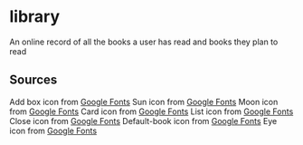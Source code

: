 # library
An online record of all the books a user has read and books they plan to read


## Sources
Add box icon from [Google Fonts](https://fonts.google.com/icons?selected=Material%20Symbols%20Outlined%3Aadd_box%3AFILL%400%3Bwght%40400%3BGRAD%400%3Bopsz%4048)
Sun icon from [Google Fonts](https://fonts.google.com/icons?selected=Material%20Symbols%20Outlined%3Alight_mode%3AFILL%400%3Bwght%40400%3BGRAD%400%3Bopsz%4048)
Moon icon from [Google Fonts](https://fonts.google.com/icons?selected=Material%20Symbols%20Outlined%3Adark_mode%3AFILL%400%3Bwght%40400%3BGRAD%400%3Bopsz%4048)
Card icon from [Google Fonts](https://fonts.google.com/icons?selected=Material%20Symbols%20Outlined%3Acards%3AFILL%400%3Bwght%40400%3BGRAD%400%3Bopsz%4048)
List icon from [Google Fonts](https://fonts.google.com/icons?selected=Material%20Symbols%20Outlined%3Alist%3AFILL%400%3Bwght%40400%3BGRAD%400%3Bopsz%4048)
Close icon from [Google Fonts](https://fonts.google.com/icons?selected=Material%20Symbols%20Outlined%3Aclose%3AFILL%400%3Bwght%40400%3BGRAD%400%3Bopsz%4048)
Default-book icon from [Google Fonts](https://fonts.google.com/icons?selected=Material%20Symbols%20Outlined%3Abook%3AFILL%400%3Bwght%40400%3BGRAD%400%3Bopsz%4048)
Eye icon from [Google Fonts](https://fonts.google.com/icons?selected=Material%20Symbols%20Outlined%3Avisibility%3AFILL%400%3Bwght%40400%3BGRAD%400%3Bopsz%4048)